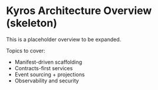 # Kyros Architecture Overview (skeleton)

This is a placeholder overview to be expanded.

Topics to cover:
- Manifest-driven scaffolding
- Contracts-first services
- Event sourcing + projections
- Observability and security

